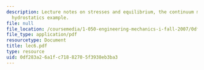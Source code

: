 ```yaml
---
description: Lecture notes on stresses and equilibrium, the continuum model, and a
  hydrostatics example.
file: null
file_location: /coursemedia/1-050-engineering-mechanics-i-fall-2007/0df283a26a1fc71882705f3938eb3ba3_lec6.pdf
file_type: application/pdf
resourcetype: Document
title: lec6.pdf
type: resource
uid: 0df283a2-6a1f-c718-8270-5f3938eb3ba3
---
```

